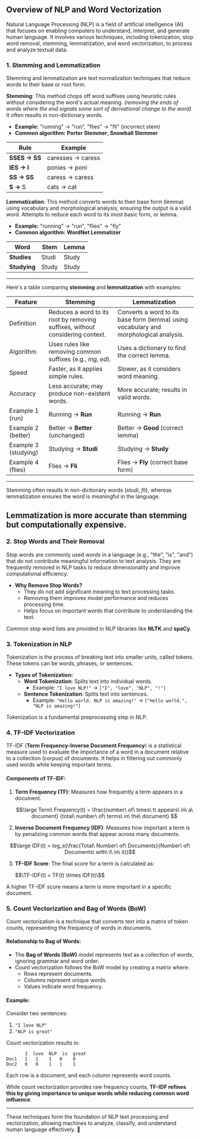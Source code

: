## Overview of NLP and Word Vectorization

Natural Language Processing (NLP) is a field of artificial intelligence (AI) that focuses on enabling computers to understand, interpret, and generate human language. It involves various techniques, including tokenization, stop word removal, stemming, lemmatization, and word vectorization, to process and analyze textual data.

### 1. **Stemming and Lemmatization**
Stemming and lemmatization are text normalization techniques that reduce words to their base or root form.

**Stemming**: This method chops off word suffixes using heuristic rules without considering the word's actual meaning. *(removing the ends of words where the end signals some sort of derivational change to the word)* It often results in non-dictionary words.
  - **Example:** "running" → "run", "flies" → "fli" (incorrect stem)
  - **Common algorithm:** **Porter Stemmer**, **Snowball Stemmer**

  | Rule    | Example             |
|---------|---------------------|
| **SSES → SS** | caresses → caress |
| **IES → I**   | ponies → poni     |
| **SS → SS**   | caress → caress   |
| **S →** S     | cats → cat        |


**Lemmatization**: This method converts words to their base form (lemma) using vocabulary and morphological analysis, ensuring the output is a valid word. Attempts to reduce each word to its most basic form, or lemma.
  - **Example:** "running" → "run", "flies" → "fly"
  - **Common algorithm:** **WordNet Lemmatizer**

 | Word    | Stem | Lemma |
|---------|--------|----|
| **Studies** | Studi | Study |
| **Studying** | Study | Study |
  
---

  Here's a table comparing **stemming** and **lemmatization** with examples:

| Feature        | Stemming                             | Lemmatization                        |
|---------------|--------------------------------------|--------------------------------------|
| Definition    | Reduces a word to its root by removing suffixes, without considering context. | Converts a word to its base form (lemma) using vocabulary and morphological analysis. |
| Algorithm    | Uses rules like removing common suffixes (e.g., *ing*, *ed*). | Uses a dictionary to find the correct lemma. |
| Speed        | Faster, as it applies simple rules. | Slower, as it considers word meaning. |
| Accuracy     | Less accurate; may produce non-existent words. | More accurate; results in valid words. |
| Example 1 (run) | Running → **Run** | Running → **Run** |
| Example 2 (better) | Better → **Better** (unchanged) | Better → **Good** (correct lemma) |
| Example 3 (studying) | Studying → **Studi** | Studying → **Study** |
| Example 4 (flies) | Flies → **Fli** | Flies → **Fly** (correct base form) |

---
Stemming often results in non-dictionary words (*studi*, *fli*), whereas lemmatization ensures the word is meaningful in the language.

Lemmatization is more accurate than stemming but computationally expensive.
---

### 2. **Stop Words and Their Removal**
Stop words are commonly used words in a language (e.g., "the", "is", "and") that do not contribute meaningful information to text analysis. They are frequently removed in NLP tasks to reduce dimensionality and improve computational efficiency.

- **Why Remove Stop Words?**
  - They do not add significant meaning to text processing tasks.
  - Removing them improves model performance and reduces processing time.
  - Helps focus on important words that contribute to understanding the text.

Common stop word lists are provided in NLP libraries like **NLTK** and **spaCy**.

### 3. **Tokenization in NLP**
Tokenization is the process of breaking text into smaller units, called tokens. These tokens can be words, phrases, or sentences.

- **Types of Tokenization:**
  - **Word Tokenization**: Splits text into individual words.
    - Example: `"I love NLP!"` → `["I", "love", "NLP", "!"]`
  - **Sentence Tokenization**: Splits text into sentences.
    - Example: `"Hello world. NLP is amazing!"` → `["Hello world.", "NLP is amazing!"]`

Tokenization is a fundamental preprocessing step in NLP.

### 4. **TF-IDF Vectorization**
TF-IDF (**Term Frequency-Inverse Document Frequency**) is a statistical measure used to evaluate the importance of a word in a document relative to a collection (corpus) of documents. It helps in filtering out commonly used words while keeping important terms.

#### **Components of TF-IDF:**
1. **Term Frequency (TF)**: Measures how frequently a term appears in a document.

   $$\large Term\ Frequency(t) = \frac{number\ of\ times\ t\ appears\ in\ a\ document} {total\ number\ of\ terms\ in\ the\ document} $$ 


2. **Inverse Document Frequency (IDF)**: Measures how important a term is by penalizing common words that appear across many documents.

  $$\large IDF(t) = log_e(\frac{Total\ Number\ of\ Documents}{Number\ of\ Documents\ with\ t\ in\ it})$$


3. **TF-IDF Score**: The final score for a term is calculated as:

   $$\TF-IDF(t) = TF(t) \times IDF(t)\$$

A higher TF-IDF score means a term is more important in a specific document.

### 5. **Count Vectorization and Bag of Words (BoW)**
Count vectorization is a technique that converts text into a matrix of token counts, representing the frequency of words in documents.

#### **Relationship to Bag of Words:**
- The **Bag of Words (BoW)** model represents text as a collection of words, ignoring grammar and word order.
- Count vectorization follows the BoW model by creating a matrix where:
  - Rows represent documents.
  - Columns represent unique words.
  - Values indicate word frequency.

#### **Example:**
Consider two sentences:
1. `"I love NLP"`
2. `"NLP is great"`

Count vectorization results in:
```
       I  love  NLP  is  great
Doc1   1   1    1   0    0
Doc2   0   0    1   1    1
```
Each row is a document, and each column represents word counts.

While count vectorization provides raw frequency counts, **TF-IDF refines this by giving importance to unique words while reducing common word influence**.

---

These techniques form the foundation of NLP text processing and vectorization, allowing machines to analyze, classify, and understand human language effectively. 🚀
